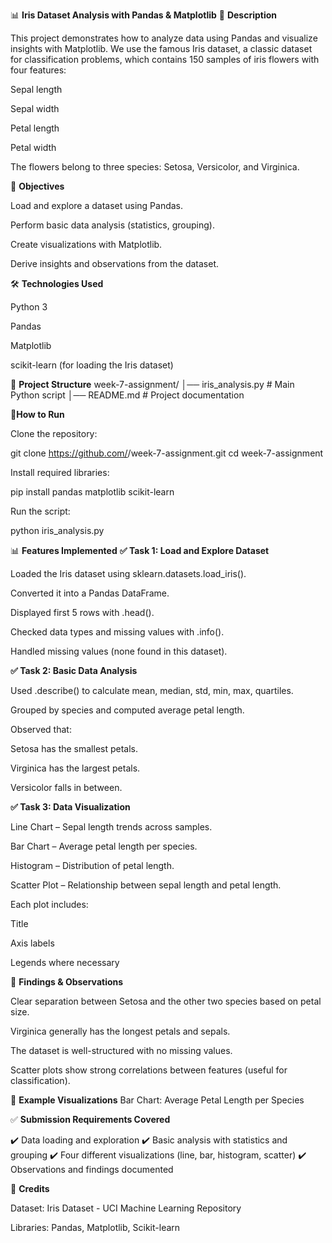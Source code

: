 📊 **Iris Dataset Analysis with Pandas & Matplotlib**
📌 **Description**

This project demonstrates how to analyze data using Pandas and visualize insights with Matplotlib.
We use the famous Iris dataset, a classic dataset for classification problems, which contains 150 samples of iris flowers with four features:

Sepal length

Sepal width

Petal length

Petal width

The flowers belong to three species: Setosa, Versicolor, and Virginica.

🎯 **Objectives**

Load and explore a dataset using Pandas.

Perform basic data analysis (statistics, grouping).

Create visualizations with Matplotlib.

Derive insights and observations from the dataset.

🛠️ **Technologies Used**

Python 3

Pandas

Matplotlib

scikit-learn (for loading the Iris dataset)

📂 **Project Structure**
week-7-assignment/
│── iris_analysis.py   # Main Python script
│── README.md          # Project documentation

🚀**How to Run**

Clone the repository:

git clone https://github.com/<your-username>/week-7-assignment.git
cd week-7-assignment


Install required libraries:

pip install pandas matplotlib scikit-learn


Run the script:

python iris_analysis.py

📊 **Features Implemented**
**✅ Task 1: Load and Explore Dataset**

Loaded the Iris dataset using sklearn.datasets.load_iris().

Converted it into a Pandas DataFrame.

Displayed first 5 rows with .head().

Checked data types and missing values with .info().

Handled missing values (none found in this dataset).

**✅ Task 2: Basic Data Analysis**

Used .describe() to calculate mean, median, std, min, max, quartiles.

Grouped by species and computed average petal length.

Observed that:

Setosa has the smallest petals.

Virginica has the largest petals.

Versicolor falls in between.

**✅ Task 3: Data Visualization**

Line Chart – Sepal length trends across samples.

Bar Chart – Average petal length per species.

Histogram – Distribution of petal length.

Scatter Plot – Relationship between sepal length and petal length.

Each plot includes:

Title

Axis labels

Legends where necessary

🔎 **Findings & Observations**

Clear separation between Setosa and the other two species based on petal size.

Virginica generally has the longest petals and sepals.

The dataset is well-structured with no missing values.

Scatter plots show strong correlations between features (useful for classification).

📸 **Example Visualizations**
Bar Chart: Average Petal Length per Species

✅ **Submission Requirements Covered**

✔️ Data loading and exploration
✔️ Basic analysis with statistics and grouping
✔️ Four different visualizations (line, bar, histogram, scatter)
✔️ Observations and findings documented

🤝 **Credits**

Dataset: Iris Dataset - UCI Machine Learning Repository

Libraries: Pandas, Matplotlib, Scikit-learn
